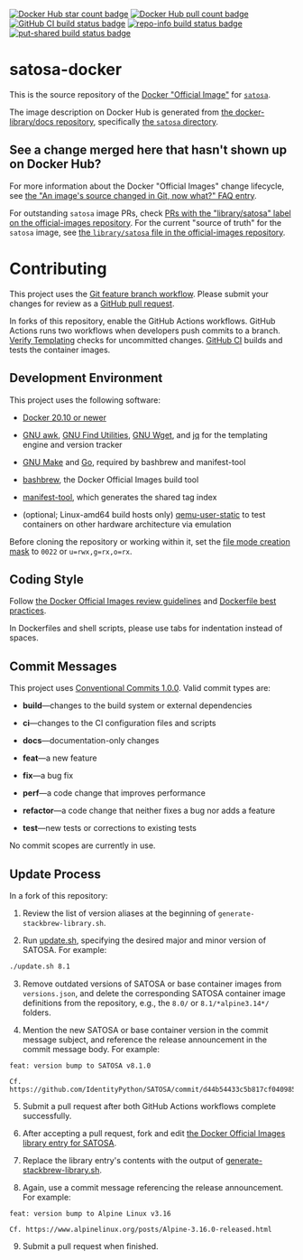 [![Docker Hub star count badge](https://img.shields.io/docker/stars/_/satosa.svg)](https://hub.docker.com/_/satosa)
[![Docker Hub pull count badge](https://img.shields.io/docker/pulls/_/satosa.svg)](https://hub.docker.com/_/satosa)
[![GitHub CI build status badge](https://img.shields.io/github/actions/workflow/status/IdentityPython/satosa-docker/ci.yml?branch=main&label=GitHub%20CI)](https://github.com/IdentityPython/satosa-docker/actions?query=workflow%3A%22GitHub+CI%22+branch%3Amain)
[![repo-info build status badge](https://img.shields.io/jenkins/s/https/doi-janky.infosiftr.net/job/repo-info/job/local/job/satosa.svg?label=repo-info)](https://doi-janky.infosiftr.net/job/repo-info/job/local/job/satosa/)
[![put-shared build status badge](https://img.shields.io/jenkins/s/https/doi-janky.infosiftr.net/job/put-shared/job/light/job/satosa.svg?label=put-shared)](https://doi-janky.infosiftr.net/job/put-shared/job/light/job/satosa/)

# satosa-docker

This is the source repository of the
[Docker "Official Image"](https://github.com/docker-library/official-images#what-are-official-images)
for [`satosa`](https://hub.docker.com/_/satosa/).

The image description on Docker Hub is generated from
[the docker-library/docs repository](https://github.com/docker-library/docs),
specifically
[the `satosa` directory](https://github.com/docker-library/docs/tree/master/satosa).


## See a change merged here that hasn't shown up on Docker Hub?

For more information about the Docker "Official Images" change
lifecycle, see
[the "An image's source changed in Git, now what?" FAQ entry](https://github.com/docker-library/faq#an-images-source-changed-in-git-now-what).

For outstanding `satosa` image PRs, check
[PRs with the "library/satosa" label on the official-images repository](https://github.com/docker-library/official-images/labels/library%2Fsatosa).
For the current "source of truth" for the `satosa` image, see
[the `library/satosa` file in the official-images repository](https://github.com/docker-library/official-images/blob/master/library/satosa).


# Contributing

This project uses the
[Git feature branch workflow](https://www.atlassian.com/git/tutorials/comparing-workflows/feature-branch-workflow).
Please submit your changes for review as a
[GitHub pull request](https://docs.github.com/en/pull-requests/collaborating-with-pull-requests).

In forks of this repository, enable the GitHub Actions workflows.
GitHub Actions runs two workflows when developers push commits to a
branch.  [Verify Templating](actions/workflows/verify-templating.yml)
checks for uncommitted changes.  [GitHub CI](actions/workflows/ci.yml)
builds and tests the container images.


## Development Environment

This project uses the following software:

- [Docker 20.10 or newer](https://docs.docker.com/engine/install/)

- [GNU awk](https://www.gnu.org/software/gawk/),
  [GNU Find Utilities](https://www.gnu.org/software/findutils/),
  [GNU Wget](https://www.gnu.org/software/wget/), and
  [jq](https://stedolan.github.io/jq/) for the templating engine and
  version tracker

- [GNU Make](https://www.gnu.org/software/make/) and
  [Go](https://go.dev/), required by bashbrew and manifest-tool

- [bashbrew](https://github.com/docker-library/bashbrew), the Docker
  Official Images build tool

- [manifest-tool](https://github.com/estesp/manifest-tool), which
  generates the shared tag index

- (optional; Linux-amd64 build hosts only)
  [qemu-user-static](https://github.com/multiarch/qemu-user-static)
  to test containers on other hardware architecture via emulation

Before cloning the repository or working within it, set the
[file mode creation mask](https://en.wikipedia.org/wiki/Umask) to
`0022` or `u=rwx,g=rx,o=rx`.


## Coding Style

Follow
[the Docker Official Images review guidelines](https://github.com/docker-library/official-images#review-guidelines)
and
[Dockerfile best practices](https://docs.docker.com/develop/develop-images/dockerfile_best-practices/).

In Dockerfiles and shell scripts, please use tabs for indentation
instead of spaces.


## Commit Messages

This project uses
[Conventional Commits 1.0.0](https://www.conventionalcommits.org/en/v1.0.0/).
Valid commit types are:

- **build**—changes to the build system or external dependencies

- **ci**—changes to the CI configuration files and scripts

- **docs**—documentation-only changes

- **feat**—a new feature

- **fix**—a bug fix

- **perf**—a code change that improves performance

- **refactor**—a code change that neither fixes a bug nor adds a feature

- **test**—new tests or corrections to existing tests

No commit scopes are currently in use.


## Update Process

In a fork of this repository:

1. Review the list of version aliases at the beginning of
   `generate-stackbrew-library.sh`.

2. Run [update.sh](update.sh), specifying the desired major and minor
   version of SATOSA. For example:

```bash
./update.sh 8.1
```

3. Remove outdated versions of SATOSA or base container images from
   `versions.json`, and delete the corresponding SATOSA container
   image definitions from the repository, e.g., the `8.0/` or
   `8.1/*alpine3.14*/` folders.

4. Mention the new SATOSA or base container version in the commit
   message subject, and reference the release announcement in the
   commit message body. For example:

```
feat: version bump to SATOSA v8.1.0

Cf. https://github.com/IdentityPython/SATOSA/commit/d44b54433c5b817cf0409855881f6f2c80c27f5c
```

5. Submit a pull request after both GitHub Actions workflows complete
   successfully.

6. After accepting a pull request, fork and edit
   [the Docker Official Images library entry for SATOSA](https://github.com/docker-library/official-images/edit/master/library/satosa).

7. Replace the library entry's contents with the output of
   [generate-stackbrew-library.sh](generate-stackbrew-library.sh).

8. Again, use a commit message referencing the release announcement.
   For example:

```
feat: version bump to Alpine Linux v3.16

Cf. https://www.alpinelinux.org/posts/Alpine-3.16.0-released.html
```

9. Submit a pull request when finished.
